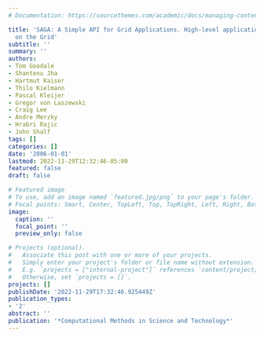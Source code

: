 ```yaml
---
# Documentation: https://sourcethemes.com/academic/docs/managing-content/

title: 'SAGA: A Simple API for Grid Applications. High-level application programming
  on the Grid'
subtitle: ''
summary: ''
authors:
- Tom Goodale
- Shantenu Jha
- Hartmut Kaiser
- Thilo Kielmann
- Pascal Kleijer
- Gregor von Laszewski
- Craig Lee
- Andre Merzky
- Hrabri Rajic
- John Shalf
tags: []
categories: []
date: '2006-01-01'
lastmod: 2022-11-29T12:32:46-05:00
featured: false
draft: false

# Featured image
# To use, add an image named `featured.jpg/png` to your page's folder.
# Focal points: Smart, Center, TopLeft, Top, TopRight, Left, Right, BottomLeft, Bottom, BottomRight.
image:
  caption: ''
  focal_point: ''
  preview_only: false

# Projects (optional).
#   Associate this post with one or more of your projects.
#   Simply enter your project's folder or file name without extension.
#   E.g. `projects = ["internal-project"]` references `content/project/deep-learning/index.md`.
#   Otherwise, set `projects = []`.
projects: []
publishDate: '2022-11-29T17:32:46.925449Z'
publication_types:
- '2'
abstract: ''
publication: '*Computational Methods in Science and Technology*'
---
```

